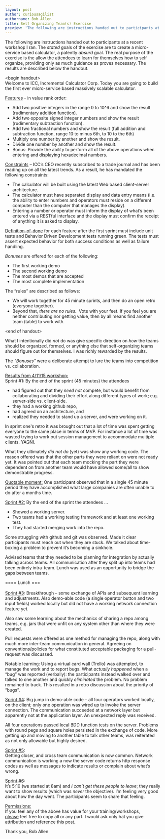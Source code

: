 ```yaml
---
layout: post
author: curiousagilist
authorname: Bob Allen
title: Self Organizing Team(s) Exercise
preview: 'The following are instructions handed out to participants at a recent workshop I ran. The stated goals of the exercise are to create a micro-service based calculator, a patently <em>absurd</em> goal. The real purpose of the exercise is the allow the attendees to learn for themselves how to self organize, providing only as much guidance as proves necessary.'
---
```


<p>The following are instructions handed out to participants at a recent workshop I ran. The <em>stated</em> goals of the exercise are to create a micro-service based calculator, a patently <em>absurd</em> goal. The real purpose of the exercise is the allow the attendees to learn for themselves how to self organize, providing only as much guidance as proves necessary. The results are described below the handout.</p>
<p>&lt;begin handout&gt;<br> Welcome to ICC, Incremental Calculator Corp. Today you are going to build the first ever micro-service based massively scalable calculator.</p>
<p><span style="text-decoration: underline;">Features</span> - in value rank order:</p>
<ul>
<li>Add two positive integers in the range 0 to 10^6 and show the result (rudimentary addition function). </li>
<li>Add two opposite signed integer numbers and show the result (rudimentary subtraction function). </li>
<li>Add two fractional numbers and show the result (full addition and subtraction function, range 10 to minus 6th, to 10 to the 6th)  </li>
<li>Multiply one number by another and show the result. </li>
<li>Divide one number by another and show the result. </li>
<li>Bonus: Provide the ability to perform all of the above operations when entering and displaying hexadecimal numbers. </li>
</ul>
<p><span style="text-decoration: underline;">Constraints</span> – ICC’s CEO recently subscribed to a trade journal and has been reading up on all the latest trends. As a result, he has mandated the following constraints: </p>
<ul>
<li>The calculator will be built using the latest Web based client-server architecture.  </li>
<li>The calculator must have separated display and data entry means (i.e. the ability to enter numbers and operators must reside on a different computer than the computer that manages the display).  </li>
<li>Entering a number or operator must inform the display of what’s been entered via a RESTful interface and the display must confirm the receipt of anything it is asked to display. </li>
</ul>
<p><span style="text-decoration: underline;">Definition-of-done</span> for each feature after the first sprint must include unit tests and Behavior Driven Development tests running green. The tests must assert expected behavior for both success conditions as well as failure handling. </p>
<p><em>Bonuses</em> are offered for each of the following:</p>
<ul>
<li>The first working demo</li>
<li>The second working demo</li>
<li>The most demos that are accepted</li>
<li>The most complete implementation</li>
</ul>
<p>The “rules” are described as follows:</p>
<ul>
<li>We will work together for 45 minute sprints, and then do an open retro (everyone together).</li>
<li>Beyond that, <em>there are no rules</em>. &nbsp;Vote with your feet. If you feel you are neither contributing nor getting value, then by all means find another team (table) to work with.</li>
</ul>
<p>&lt;end of handout&gt;</p>
<p>What I intentionally did <em>not</em>&nbsp;do was give specific direction on <em>how</em> the teams should be organized, formed, or anything else that self-organizing teams should figure out for themselves. I was richly rewarded by the results.</p>
<p>The <em>"Bonuses"</em> were a deliberate attempt to lure the teams into competition vs. collaboration.</p>
<p><span style="text-decoration: underline;">Results from 4/11/15 workshop:</span> <br> Sprint #1: By the end of the sprint (45 minutes) the attendees</p>
<ul>
<li>had figured out that they <em>need not</em> compete, but would benefit from collaborating and dividing their effort along different types of work; e.g. server-side vs. client-side.&nbsp;</li>
<li>they had a working github repo,&nbsp;</li>
<li>had agreed on an architecture, and</li>
<li>realized they needed to stand up a server, and were working on it.</li>
</ul>
<p>In sprint one's retro it was brought out that a lot of time was spent getting everyone to the same place in terms of MVP. For instance a lot of time was wasted trying to work out session management to accommodate multiple clients. YAGNI.</p>
<p>What they ultimately <em>did not do</em> (yet) was show any working code. The reason offered was that the other parts they were reliant on were not ready yet. It was pointed out that each team mocking the part they were dependent on from another team would have allowed some/all to show demonstrable progress.</p>
<p><span style="text-decoration: underline;">Quotable moment:</span> One participant observed that in a single 45 minute period they have accomplished what large companies are often unable to do after a months time. </p>
<p><span style="text-decoration: underline;">Sprint #2:</span> By the end of the sprint the attendees …</p>
<ul>
<li>Showed a working server.</li>
<li>Two teams had a working testing framework and at least one working test.</li>
<li>They had started merging work into the repo.</li>
</ul>
<p>Some struggling with github and git was observed. Made it clear participants must reach out when they are stuck. We talked about time-boxing a problem to prevent it’s becoming a sinkhole.</p>
<p>Advised teams that they needed to be planning for integration by actually talking across teams. All communication after they split up into teams had been entirely intra-team. Lunch was used as an opportunity to bridge the gaps between teams.</p>
<p>==== Lunch ===<br> <br> <span style="text-decoration: underline;">Sprint #3</span>: Breakthrough – some exchange of APIs and subsequent learning and adjustments. Also demo-able code (a single operator button and two input fields) worked locally but did not have a working network connection feature yet.</p>
<p>Also saw some learning about the mechanics of sharing a repo among teams, e.g. jars that were unfit on any system other than where they were created.</p>
<p>Pull requests were offered as one method for managing the repo, along with much more inter-team communication in general. Agreeing on conventions/policies for what constituted acceptable packaging for a pull-request was discussed.</p>
<p>Notable learning: Using a virtual card wall (Trello) was attempted, to manage the work and to report bugs. What <em>actually happened</em> when a “bug” was reported (verbally): the participants instead walked over and talked to one another and quickly <em>eliminated</em> the problem. No problem remained to track. This resulted in a retro discussion about the priority of “bugs”.</p>
<p><span style="text-decoration: underline;">Sprint #4</span>: Big jump in demo-able code – all four operators worked locally, on the client; only one operation was wired up to invoke the server connection. The communication succeeded at a network layer but apparently not at the application layer. An unexpected reply was received.</p>
<p>All four operations passed local BDD function tests on the server. Problems with round pegs and square holes persisted in the exchange of code. More getting up and moving to another table to talk other teams, was reiterated as not only allowable but highly desired.</p>
<p><span style="text-decoration: underline;">Sprint #5</span>: <br> Getting closer, and cross team communication is now common. Network communication is working a now the server code returns http response codes as well as messages to indicate results or complain about what’s wrong.</p>
<p><span style="text-decoration: underline;">Sprint #6</span>: <br> It’s 5:10 (we started at 8am) and <em>I can’t get these people to leave</em>; they really want to show results (which was <em>never</em> the objective). I’m feeling very good about how the day went. The participants seem to share that feeling.</p>
<p><span style="text-decoration: underline;">Permissions:<br></span> If you feel any of the above has value for your training/workshops, <span style="text-decoration: underline;">please</span>&nbsp;feel free to copy all or any part. I would ask only hat you give attribution and reference this post.</p>
<p>Thank you, Bob Allen</p>

